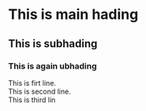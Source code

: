 # This is main hading
## This is subhading
### This is again ubhading
This is firt line.  
This is second line.  
This is third lin

